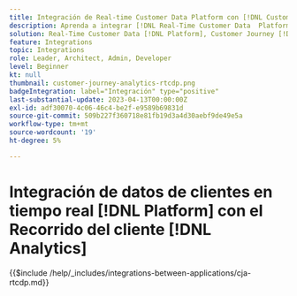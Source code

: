 ```yaml
---
title: Integración de Real-time Customer Data Platform con [!DNL Customer Journey Analytics]
description: Aprenda a integrar [!DNL Real-Time Customer Data  Platform] con [!DNL Customer Journey Analytics].
solution: Real-Time Customer Data [!DNL Platform], Customer Journey [!DNL Analytics]
feature: Integrations
topic: Integrations
role: Leader, Architect, Admin, Developer
level: Beginner
kt: null
thumbnail: customer-journey-analytics-rtcdp.png
badgeIntegration: label="Integración" type="positive"
last-substantial-update: 2023-04-13T00:00:00Z
exl-id: adf30070-4c06-46c4-be2f-e9589b69831d
source-git-commit: 509b227f360718e81fb19d3a4d30aebf9de49e5a
workflow-type: tm+mt
source-wordcount: '19'
ht-degree: 5%

---
```


# Integración de datos de clientes en tiempo real [!DNL Platform] con el Recorrido del cliente [!DNL Analytics]

{{$include /help/_includes/integrations-between-applications/cja-rtcdp.md}}
